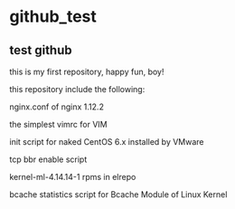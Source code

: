 # github_test
test github
-----------

this is my first repository, happy fun, boy!

this repository include the following:

nginx.conf of nginx 1.12.2

the simplest vimrc for VIM

init script for naked CentOS 6.x installed by VMware

tcp bbr enable script

kernel-ml-4.14.14-1 rpms in elrepo

bcache statistics script for Bcache Module of Linux Kernel
